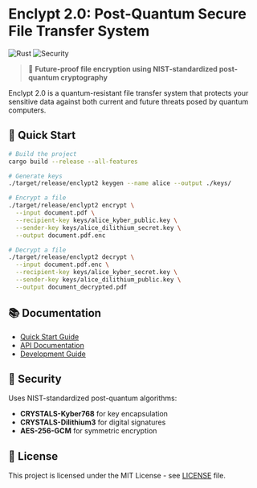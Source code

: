 # Enclypt 2.0: Post-Quantum Secure File Transfer System

![Rust](https://img.shields.io/badge/rust-%23000000.svg?style=for-the-badge&logo=rust&logoColor=white)
![Security](https://img.shields.io/badge/security-post--quantum-red?style=for-the-badge)

> 🔐 **Future-proof file encryption using NIST-standardized post-quantum cryptography**

Enclypt 2.0 is a quantum-resistant file transfer system that protects your sensitive data against both current and future threats posed by quantum computers.

## 🚀 Quick Start

```bash
# Build the project
cargo build --release --all-features

# Generate keys
./target/release/enclypt2 keygen --name alice --output ./keys/

# Encrypt a file
./target/release/enclypt2 encrypt \
  --input document.pdf \
  --recipient-key keys/alice_kyber_public.key \
  --sender-key keys/alice_dilithium_secret.key \
  --output document.pdf.enc

# Decrypt a file
./target/release/enclypt2 decrypt \
  --input document.pdf.enc \
  --recipient-key keys/alice_kyber_secret.key \
  --sender-key keys/alice_dilithium_public.key \
  --output document_decrypted.pdf
```

## 📚 Documentation

- [Quick Start Guide](QUICK_START.md)
- [API Documentation](docs/api/)
- [Development Guide](CONTRIBUTING.md)

## 🔐 Security

Uses NIST-standardized post-quantum algorithms:
- **CRYSTALS-Kyber768** for key encapsulation
- **CRYSTALS-Dilithium3** for digital signatures
- **AES-256-GCM** for symmetric encryption

## 📄 License

This project is licensed under the MIT License - see [LICENSE](LICENSE) file.
